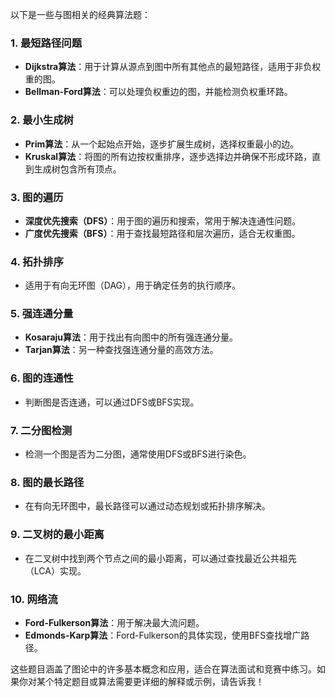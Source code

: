 以下是一些与图相关的经典算法题：

### 1. 最短路径问题
- **Dijkstra算法**：用于计算从源点到图中所有其他点的最短路径，适用于非负权重的图。
- **Bellman-Ford算法**：可以处理负权重边的图，并能检测负权重环路。

### 2. 最小生成树
- **Prim算法**：从一个起始点开始，逐步扩展生成树，选择权重最小的边。
- **Kruskal算法**：将图的所有边按权重排序，逐步选择边并确保不形成环路，直到生成树包含所有顶点。

### 3. 图的遍历
- **深度优先搜索（DFS）**：用于图的遍历和搜索，常用于解决连通性问题。
- **广度优先搜索（BFS）**：用于查找最短路径和层次遍历，适合无权重图。

### 4. 拓扑排序
- 适用于有向无环图（DAG），用于确定任务的执行顺序。

### 5. 强连通分量
- **Kosaraju算法**：用于找出有向图中的所有强连通分量。
- **Tarjan算法**：另一种查找强连通分量的高效方法。

### 6. 图的连通性
- 判断图是否连通，可以通过DFS或BFS实现。

### 7. 二分图检测
- 检测一个图是否为二分图，通常使用DFS或BFS进行染色。

### 8. 图的最长路径
- 在有向无环图中，最长路径可以通过动态规划或拓扑排序解决。

### 9. 二叉树的最小距离
- 在二叉树中找到两个节点之间的最小距离，可以通过查找最近公共祖先（LCA）实现。

### 10. 网络流
- **Ford-Fulkerson算法**：用于解决最大流问题。
- **Edmonds-Karp算法**：Ford-Fulkerson的具体实现，使用BFS查找增广路径。

这些题目涵盖了图论中的许多基本概念和应用，适合在算法面试和竞赛中练习。如果你对某个特定题目或算法需要更详细的解释或示例，请告诉我！